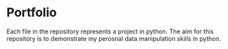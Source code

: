 # Portfolio
Each file in the repository represents a project in python. 
The aim for this repository is to demonstrate my perosnal data manipulation skiils in python.
